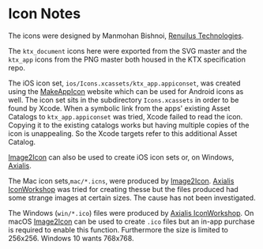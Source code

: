 <!-- Copyright 2016-2020 Mark Callow -->
<!-- SPDX-License-Identifier: Apache-2.0 -->

Icon Notes
==========

The icons were designed by Manmohan Bishnoi,
[Renuilus Technologies](http://www.renuilus.com/).

The `ktx_document` icons here were exported from the SVG master and
the `ktx_app` icons from the PNG master both housed in the KTX
specification repo.

The iOS icon set, `ios/Icons.xcassets/ktx_app.appiconset`, was
created using the [MakeAppIcon](http://makeappicon.com) website
which can be used for Android icons as well. The icon set sits in
the subdirectory `Icons.xcassets` in order to be found by Xcode.
When a symbolic link from the apps' existing Asset Catalogs to
`ktx_app.appiconset` was tried, Xcode failed to read the icon.
Copying it to the existing catalogs works but having multiple copies
of the icon is unappealing. So the Xcode targets refer to this
additional Asset Catalog.

[Image2Icon](https://itunes.apple.com/us/app/image2icon-make-your-own-icons/id992115977?mt=12)
can also be used to create iOS icon sets or, on Windows,
[Axialis](http://www.axialis.com/iconworkshop/).

The Mac icon sets,`mac/*.icns`, were produced by
[Image2Icon](https://itunes.apple.com/us/app/image2icon-make-your-own-icons/id992115977?mt=12).
[Axialis IconWorkshop](http://www.axialis.com/iconworkshop/) was
tried for creating thesse but the files produced had some strange
images at certain sizes. The cause has not been investigated.

The Windows (`win/*.ico`) files were produced by [Axialis
IconWorkshop](http://www.axialis.com/iconworkshop/). On macOS
[Image2Icon](https://itunes.apple.com/us/app/image2icon-make-your-own-icons/id992115977?mt=12)
can be used to create `.ico` files but an in-app purchase is required
to enable this function. Furthermore the size is limited to 256x256.
Windows 10 wants 768x768.


